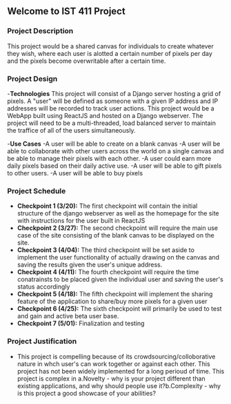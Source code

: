 ## Welcome to IST 411 Project


### Project Description 
This project would be a shared canvas for individuals to create whatever they wish, where each user is alotted a certain number of pixels per day and the pixels become overwritable after a certain time.

### Project Design 
  -**Technologies** 
    This project will consist of a Django server hosting a grid of pixels. A "user" will be defined as someone with a given IP address and IP addresses will be recorded to track user actions. This project would be a WebApp built using ReactJS and hosted on a Django webserver. The project will need to be a multi-threaded, load balanced server to maintain the traffice of all of the users simultaneously.
    
  -**Use Cases**
    -A user will be able to create on a blank canvas
    -A user will be able to collaborate with other users across the world on a single canvas and be able to manage their pixels with each other.
    -A user could earn more daily pixels based on their daily active use.
    -A user will be able to gift pixels to other users.
    -A user will be able to buy pixels
    
### Project Schedule 
  - **Checkpoint 1 (3/20):** The first checkpoint will contain the initial structure of the django webserver as well as the homepage for the site with instructions for the user built in ReactJS
  - **Checkpoint 2 (3/27):** The second checkpoint will require the main use case of the site consisting of the blank canvas to be displayed on the site.
  - **Checkpoint 3 (4/04):** The third checkpoint will be set aside to implement the user functionality of actually drawing on the canvas and saving the results given the user's unique address.
  - **Checkpoint 4 (4/11):** The fourth checkpoint will require the time conatrainsts to be placed given the individual user and saving the user's status accordingly
  - **Checkpoint 5 (4/18):** The fifth checkpoint will implement the sharing feature of the application to share/buy more pixels for a given user
  - **Checkpoint 6 (4/25):** The sixth checkpoint will primarily be used to test and gain and active beta user base.
  - **Checkpoint 7 (5/01):** Finalization and testing
  

### Project Justification 
  - This project is compelling because of its crowdsourcing/colloborative nature in whch user's can work together or against each other. This project has not been widely implemented for a long perioud of time. This project is complex in a.Novelty - why is your project different than existing applications, and why should people use it?b.Complexity - why is this project a good showcase of your abilities?

